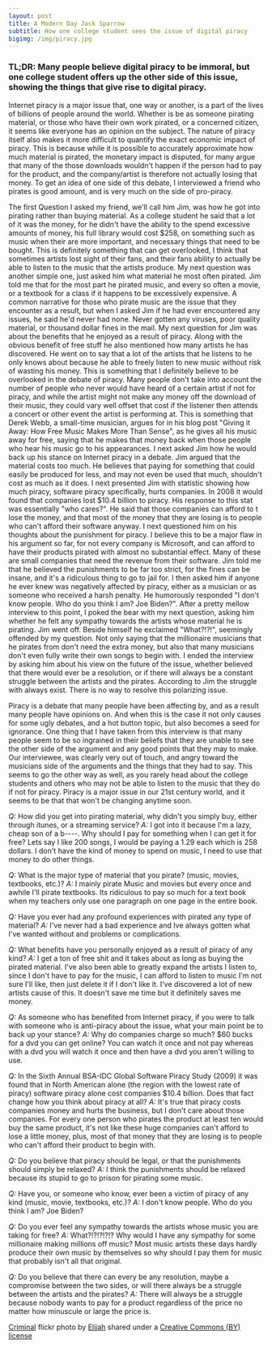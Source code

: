 ```yaml
---
layout: post
title: A Modern Day Jack Sparrow
subtitle: How one college student sees the issue of digital piracy
bigimg: /img/piracy.jpg
---
```


### TL;DR: Many people believe digital piracy to be immoral, but one college student offers up the other side of this issue, showing the things that give rise to digital piracy.

Internet piracy is a major issue that, one way or another, is a part of the lives of billions of people around the world. Whether is be as someone pirating material, or those who have their own work pirated, or a concerned citizen, it seems like everyone has an opinion on the subject. The nature of piracy itself also makes it more difficult to quantify the exact economic impact of piracy. This is because while it is possible to accurately approximate how much material is pirated, the monetary impact is disputed, for many argue that many of the those downloads wouldn't happen if the person had to pay for the product, and the company/artist is therefore not actually losing that money. To get an idea of one side of this debate, I interviewed a friend who pirates is good amount, and is very much on the side of pro-piracy.

The first Question I asked my friend, we'll call him Jim, was how he got into pirating rather than buying material. As a college student he said that a lot of it was the money, for he didn't have the ability to the spend excessive amounts of money, his full library would cost $258, on something such as music when their are more important, and necessary things that need to be bought. This is definitely something that can get overlooked, I think that sometimes artists lost sight of their fans, and their fans ability to actually be able to listen to the music that the artists produce. My next question was another simple one, just asked him what material he most often pirated. Jim told me that for the most part he pirated music, and every so often a movie, or a textbook for a class if it happens to be excessively expensive. A common narrative for those who pirate music are the issue that they encounter as a result, but when I asked Jim if he had ever encountered any issues, he said he'd never had none. Never gotten any viruses, poor quality material, or thousand dollar fines in the mail. My next question for Jim was about the benefits that he enjoyed as a result of piracy. Along with the obvious benefit of free stuff he also mentioned how many artists he has discovered. He went on to say that a lot of the artists that he listens to he only knows about because he able to freely listen to new music without risk of wasting his money. This is something that I definitely believe to be overlooked in the debate of piracy. Many people don't take into account the number of people who never would have heard of a certain artist if not for piracy, and while the artist might not make any money off the download of their music, they could vary well offset that cost if the listener then attends a concert or other event the artist is performing at. This is something that Derek Webb, a small-time musician, argues for in his blog post "Giving it Away: How Free Music Makes More Than Sense", as he gives all his music away for free, saying that he makes that money back when those people who hear his music go to his appearances. I next asked Jim how he would back up his stance on Internet piracy in a debate. Jim argued that the material costs too much. He believes that paying for something that could easily be produced for less, and may not even be used that much, shouldn't cost as much as it does. I next presented Jim with statistic showing how much piracy, software piracy specifically, hurts companies. In 2008 it would found that companies lost $10.4 billion to piracy. His response to this stat was essentially "who cares?". He said that those companies can afford to t lose the money, and that most of the money that they are losing is to people who can't afford their software anyway. I next questioned him on his thoughts about the punishment for piracy. I believe this to be a major flaw in his argument so far, for not every company is Microsoft, and can afford to have their products pirated with almost no substantial effect. Many of these are small companies that need the revenue from their software. Jim told me that he believed the punishments to be far too strict, for the fines can be insane, and it's a ridiculous thing to go to jail for. I then asked him if anyone he ever knew was negatively affected by piracy, either as a musician or as someone who received a harsh penalty. He humorously responded "I don't know people. Who do you think I am? Joe Biden?". After a pretty mellow interview to this point, I poked the bear with my next question, asking him whether he felt any sympathy towards the artists whose material he is pirating. Jim went off. Beside himself he exclaimed "What?!?!", seemingly offended by my question. Not only saying that the millionaire musicians that he pirates from don't need the extra money, but also that many musicians don't even fully write their own songs to begin with. I ended the interview by asking him about his view on the future of the issue, whether believed that there would ever be a resolution, or if there will always be a constant struggle between the artists and the pirates. According to Jim the struggle with always exist. There is no way to resolve this polarizing issue.

Piracy is a debate that many people have been affecting by, and as a result many people have opinions on. And when this is the case it not only causes for some ugly debates, and a hot button topic, but also becomes a seed for ignorance. One thing that I have taken from this interview is that many people seem to be so ingrained in their beliefs that they are unable to see the other side of the argument and any good points that they may to make. Our interviewee, was clearly very out of touch, and angry toward the musicians side of the arguments and the things that they had to say. This seems to go the other way as well, as you rarely head about the college students and others who may not be able to listen to the music that they do if not for piracy. Piracy is a major issue in our 21st century world, and it seems to be that that won't be changing anytime soon.

_Q:_ How did you get into pirating material, why didn't you simply buy, either through itunes, or a streaming service?
_A:_ I got into it because I'm a lazy, cheap son of a b----. Why should I pay for something when I can get it for free? Lets say I like 200 songs, I would be paying a 1.29 each which is 258 dollars. I don't have the kind of money to spend on music, I need to use that money to do other things.

_Q:_ What is the major type of material that you pirate? (music, movies, textbooks, etc.)?
_A:_ I mainly pirate Music and movies but every once and awhile I'll pirate textbooks. Its ridiculous to pay so much for a text book when my teachers only use one paragraph on one page in the entire book.

_Q:_ Have you ever had any profound experiences with pirated any type of material?
_A:_ I've never had a bad experience and Ive always gotten what I've wanted without and problems or complications.

_Q:_ What benefits have you personally enjoyed as a result of piracy of any kind?
_A:_ I get a ton of free shit and it takes about as long as buying the pirated material. I've also been able to greatly expand the artists I listen to, since I don't have to pay for the music, I can afford to listen to music I'm not sure I'll like, then just delete it if I don't like it. I've discovered a lot of new artists cause of this. It doesn't save me time but it definitely saves me money.

_Q:_ As someone who has benefited from Internet piracy, if you were to talk with someone who is anti-piracy about the issue, what your main point be to back up your stance?
_A:_ Why do companies charge so much? $60 bucks for a dvd you can get online? You can watch it once and not pay whereas with a dvd you will watch it once and then have a dvd you aren't willing to use.

_Q:_ In the Sixth Annual BSA-IDC Global Software Piracy Study (2009) it was found that in North American alone (the region with the lowest rate of piracy) software piracy alone cost companies $10.4 billion. Does that fact change how you think about piracy at all?
_A:_ It's true that piracy costs companies money and hurts the business, but I don't care about those companies. For every one person who pirates the product at least ten would buy the same product, it's not like these huge companies can't afford to lose a little money, plus, most of that money that they are losing is to people who can't afford their product to begin with.

_Q:_ Do you believe that piracy should be legal, or that the punishments should simply be relaxed?
_A:_ I think the punishments should be relaxed because its stupid to go to prison for pirating some music.

_Q:_ Have you, or someone who know, ever been a victim of piracy of any kind (music, movie, textbooks, etc.)?
_A:_ I don't know people. Who do you think I am? Joe Biden?

_Q:_ Do you ever feel any sympathy towards the artists whose music you are taking for free?
_A:_ What?!?!?!?!? Why would I have any sympathy for some millionaire making millions off music? Most music artists these days hardly produce their own music by themselves so why should I pay them for music that probably isn't all that original.

_Q:_ Do you believe that there can every be any resolution, maybe a compromise between the two sides, or will there always be a struggle between the artists and the pirates?
_A:_ There will always be a struggle because nobody wants to pay for a product regardless of the price no matter how minuscule or large the price is.

<a title="Criminal" href="https://flickr.com/photos/evdg/15317533">Criminal</a> flickr photo by <a href="https://flickr.com/people/evdg">Elijah</a> shared under a <a href="https://creativecommons.org/licenses/by/2.0/">Creative Commons (BY) license</a>
